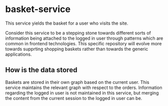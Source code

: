 # basket-service

This service yields the basket for a user who visits the site.

Consider this service to be a stepping stone towards different sorts of
information being attached to the logged in user through patterns which
are common in frontend technologies.  This specific repository will
evolve more towards supprting shopping baskets rather than towards the
generic applications.

## How is the data stored

Baskets are stored in their own graph based on the current user.  This
service maintains the relevant graph with respect to the orders.
Information regarding the logged in user is not maintained in this
service, but merging the content from the current session to the logged
in user can be.
